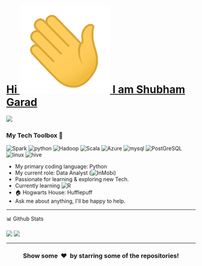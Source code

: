 # [Hi <img src="https://raw.githubusercontent.com/ABSphreak/ABSphreak/master/gifs/Hi.gif" > I am Shubham Garad](https://www.linkedin.com/in/shubham-garad/) 
[<img height="30" src="https://img.shields.io/badge/linkedin-blue.svg?&style=for-the-badge&logo=linkedin&logoColor=white" />][LinkedIn]


### My Tech Toolbox 🧰

<p align="left">
<img src="https://upload.wikimedia.org/wikipedia/commons/f/f3/Apache_Spark_logo.svg" alt="Spark" width="50" height="60"/>
<img src="https://cdn.worldvectorlogo.com/logos/python-4.svg" alt="python" width="50" height="60"/>
<img src="https://cdn.worldvectorlogo.com/logos/hadoop.svg" alt="Hadoop" width="50" height="60"/>
<img src="https://cdn.worldvectorlogo.com/logos/scala-4.svg" alt="Scala" width="50" height="60"/>
<img src="https://cdn.worldvectorlogo.com/logos/azure-1.svg" alt="Azure" width="50" height="60"/>
<img src="https://cdn.worldvectorlogo.com/logos/mysql-3.svg" alt="mysql" width="50" height="60"/>
<img src="https://upload.wikimedia.org/wikipedia/commons/2/29/Postgresql_elephant.svg" alt="PostGreSQL" width="50" height="60"/>
<img src="https://cdn.worldvectorlogo.com/logos/linux-tux-2.svg" alt="linux" width="50" height="60"/>
<img src="https://upload.wikimedia.org/wikipedia/commons/b/bb/Apache_Hive_logo.svg" alt="hive" width="50" height="60"/>
</p>

 

* My primary coding language: Python
* My current role: Data Analyst (<img src="https://upload.wikimedia.org/wikipedia/en/a/a1/InMobi_logo.svg" alt="InMobi" width="80" height="10"/>)
* Passionate for learning & exploring new Tech.
* Currently learning <img src="https://www.r-project.org/logo/Rlogo.svg" alt="R" width="12" height="20"/>
* 🏠 Hogwarts House: Hufflepuff
* Ask me about anything, I'll be happy to help.
<!--* If you play Call of Duty- add me: Blackhood@00-->
<!--* I’m currently working on my portfolio. -->
<!--* I'm looking to collaborate on Open source project for Hacktoberfest-->

---


<summary>📊 Github Stats</summary>
<br />
<img src="https://github-readme-stats.vercel.app/api?username=shubham-11700069&show_icons=true&theme=synthwave" />
<img src="https://github-readme-stats.vercel.app/api/top-langs/?username=shubham-11700069&layout=compact"/>



[linkedin]: https://www.linkedin.com/in/shubham-garad/

---
<h3 align="center">Show some &nbsp;❤️&nbsp; by starring some of the repositories!</h3>
